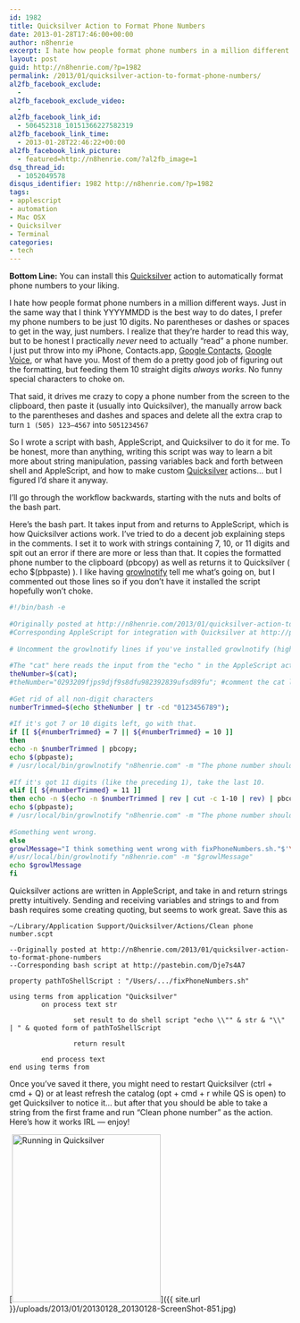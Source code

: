 ```yaml
---
id: 1982
title: Quicksilver Action to Format Phone Numbers
date: 2013-01-28T17:46:00+00:00
author: n8henrie
excerpt: I hate how people format phone numbers in a million different ways. Just in the same way that I think YYYYMMDD is the best way to do dates, I prefer my phone numbers to be just 10 digits. No parentheses or dashes or spaces to get in the way, just numbers. I realize that they’re harder to read this way, but to be honest I practically never need to actually “read” a phone number. I just put throw into my iPhone, Contacts.app, Google Contacts, Google Voice, or what have you. Most of them do a pretty good job of figuring out the formatting, but feeding them 10 straight digits always works. No funny special characters to choke on.
layout: post
guid: http://n8henrie.com/?p=1982
permalink: /2013/01/quicksilver-action-to-format-phone-numbers/
al2fb_facebook_exclude:
  -
al2fb_facebook_exclude_video:
  -
al2fb_facebook_link_id:
  - 506452318_10151366227582319
al2fb_facebook_link_time:
  - 2013-01-28T22:46:22+00:00
al2fb_facebook_link_picture:
  - featured=http://n8henrie.com/?al2fb_image=1
dsq_thread_id:
  - 1052049578
disqus_identifier: 1982 http://n8henrie.com/?p=1982
tags:
- applescript
- automation
- Mac OSX
- Quicksilver
- Terminal
categories:
- tech
---
```

**Bottom Line:** You can install this <a target="_blank" href="http://qsapp.com/">Quicksilver</a> action to automatically format phone numbers to your liking.

<!--more-->

I hate how people format phone numbers in a million different ways. Just in the same way that I think YYYYMMDD is the best way to do dates, I prefer my phone numbers to be just 10 digits. No parentheses or dashes or spaces to get in the way, just numbers. I realize that they’re harder to read this way, but to be honest I practically _never_ need to actually “read” a phone number. I just put throw into my iPhone, Contacts.app, <a target="_blank" href="https://google.com/contacts">Google Contacts</a>, <a target="_blank" href="https://voice.google.com">Google Voice</a>, or what have you. Most of them do a pretty good job of figuring out the formatting, but feeding them 10 straight digits _always works_. No funny special characters to choke on.

That said, it drives me crazy to copy a phone number from the screen to the clipboard, then paste it (usually into Quicksilver), the manually arrow back to the parentheses and dashes and spaces and delete all the extra crap to turn `1 (505) 123—4567` into `5051234567`

So I wrote a script with bash, AppleScript, and Quicksilver to do it for me. To be honest, more than anything, writing this script was way to learn a bit more about string manipulation, passing variables back and forth between shell and AppleScript, and how to make custom <a target="_blank" href="http://qsapp.com/">Quicksilver</a> actions… but I figured I’d share it anyway.

I’ll go through the workflow backwards, starting with the nuts and bolts of the bash part.

Here’s the bash part. It takes input from and returns to AppleScript, which is how Quicksilver actions work. I’ve tried to do a decent job explaining steps in the comments. I set it to work with strings containing 7, 10, or 11 digits and spit out an error if there are more or less than that. It copies the formatted phone number to the clipboard (pbcopy) as well as returns it to Quicksilver ( echo $(pbpaste) ). I like having <a target="_blank" href="http://growl.info/extras.php#growlnotify">growlnotify</a> tell me what’s going on, but I commented out those lines so if you don’t have it installed the script hopefully won’t choke.

```bash
#!/bin/bash -e
 
#Originally posted at http://n8henrie.com/2013/01/quicksilver-action-to-format-phone-numbers
#Corresponding AppleScript for integration with Quicksilver at http://pastebin.com/hKH9hyxn
 
# Uncomment the growlnotify lines if you've installed growlnotify (highly recommended, get it at http://growl.info/extras.php#growlnotify ).
 
#The "cat" here reads the input from the "echo " in the AppleScript action used by Quicksilver.
theNumber=$(cat);
#theNumber="0293209fjps9djf9s8dfu982392839ufsd89fu"; #comment the cat line and uncomment this for testing.
 
#Get rid of all non-digit characters
numberTrimmed=$(echo $theNumber | tr -cd "0123456789");
 
#If it's got 7 or 10 digits left, go with that.
if [[ ${#numberTrimmed} = 7 || ${#numberTrimmed} = 10 ]]
then
echo -n $numberTrimmed | pbcopy;
echo $(pbpaste);
# /usr/local/bin/growlnotify "n8henrie.com" -m "The phone number should be on your clipboard."
 
#If it's got 11 digits (like the preceding 1), take the last 10.
elif [[ ${#numberTrimmed} = 11 ]]
then echo -n $(echo -n $numberTrimmed | rev | cut -c 1-10 | rev) | pbcopy;
echo $(pbpaste);
# /usr/local/bin/growlnotify "n8henrie.com" -m "The phone number should be on your clipboard."
 
#Something went wrong.
else
growlMessage="I think something went wrong with fixPhoneNumbers.sh."$'\n\n'"Are you sure the string you sent it has either 7, 9, or 10 digits?"
#/usr/local/bin/growlnotify "n8henrie.com" -m "$growlMessage"
echo $growlMessage
fi
```

Quicksilver actions are written in AppleScript, and take in and return strings pretty intuitively. Sending and receiving variables and strings to and from bash requires some creating quoting, but seems to work great. Save this as

`~/Library/Application Support/Quicksilver/Actions/Clean phone number.scpt`

```applescript
--Originally posted at http://n8henrie.com/2013/01/quicksilver-action-to-format-phone-numbers
--Corresponding bash script at http://pastebin.com/Dje7s4A7
 
property pathToShellScript : "/Users/.../fixPhoneNumbers.sh"
 
using terms from application "Quicksilver"
        on process text str
               
                set result to do shell script "echo \\"" & str & "\\" | " & quoted form of pathToShellScript
               
                return result
               
        end process text
end using terms from
```

Once you’ve saved it there, you might need to restart Quicksilver (ctrl + cmd + Q) or at least refresh the catalog (opt + cmd + r while QS is open) to get Quicksilver to notice it… but after that you should be able to take a string from the first frame and run “Clean phone number” as the action. Here’s how it works IRL — enjoy!

[<img src="{{ site.url }}/uploads/2013/01/20130128_20130128-ScreenShot-851-266x300.jpg" alt="Running in Quicksilver" width="266" height="300" class="aligncenter size-medium wp-image-1988" srcset="{{ site.url }}/uploads/2013/01/20130128_20130128-ScreenShot-851-266x300.jpg 266w, http://n8henrie.com/uploads/2013/01/20130128_20130128-ScreenShot-851.jpg 361w" sizes="(max-width: 266px) 100vw, 266px" />]({{ site.url }}/uploads/2013/01/20130128_20130128-ScreenShot-851.jpg)
